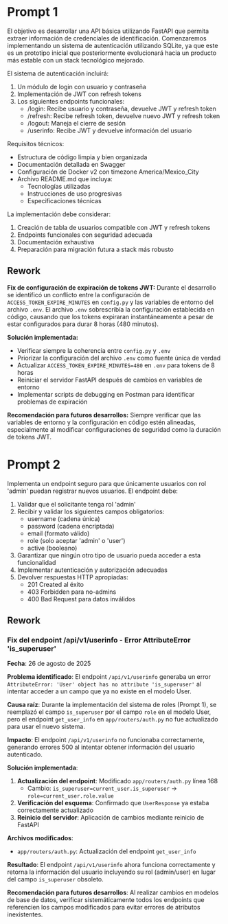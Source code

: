# Prompt 1
El objetivo es desarrollar una API básica utilizando FastAPI que permita extraer información de credenciales de identificación. Comenzaremos implementando un sistema de autenticación utilizando SQLite, ya que este es un prototipo inicial que posteriormente evolucionará hacia un producto más estable con un stack tecnológico mejorado.

El sistema de autenticación incluirá:
1. Un módulo de login con usuario y contraseña
2. Implementación de JWT con refresh tokens
3. Los siguientes endpoints funcionales:
   - /login: Recibe usuario y contraseña, devuelve JWT y refresh token
   - /refresh: Recibe refresh token, devuelve nuevo JWT y refresh token
   - /logout: Maneja el cierre de sesión
   - /userinfo: Recibe JWT y devuelve información del usuario

Requisitos técnicos:
- Estructura de código limpia y bien organizada
- Documentación detallada en Swagger
- Configuración de Docker v2 con timezone America/Mexico_City
- Archivo README.md que incluya:
  - Tecnologías utilizadas
  - Instrucciones de uso progresivas
  - Especificaciones técnicas

La implementación debe considerar:
1. Creación de tabla de usuarios compatible con JWT y refresh tokens
2. Endpoints funcionales con seguridad adecuada
3. Documentación exhaustiva
4. Preparación para migración futura a stack más robusto

## Rework
**Fix de configuración de expiración de tokens JWT:**
Durante el desarrollo se identificó un conflicto entre la configuración de `ACCESS_TOKEN_EXPIRE_MINUTES` en `config.py` y las variables de entorno del archivo `.env`. El archivo `.env` sobrescribía la configuración establecida en código, causando que los tokens expiraran instantáneamente a pesar de estar configurados para durar 8 horas (480 minutos).

**Solución implementada:**
- Verificar siempre la coherencia entre `config.py` y `.env`
- Priorizar la configuración del archivo `.env` como fuente única de verdad
- Actualizar `ACCESS_TOKEN_EXPIRE_MINUTES=480` en `.env` para tokens de 8 horas
- Reiniciar el servidor FastAPI después de cambios en variables de entorno
- Implementar scripts de debugging en Postman para identificar problemas de expiración

**Recomendación para futuros desarrollos:**
Siempre verificar que las variables de entorno y la configuración en código estén alineadas, especialmente al modificar configuraciones de seguridad como la duración de tokens JWT.

# Prompt 2

Implementa un endpoint seguro para que únicamente usuarios con rol 'admin' puedan registrar nuevos usuarios. El endpoint debe: 

1. Validar que el solicitante tenga rol 'admin'
2. Recibir y validar los siguientes campos obligatorios:
   - username (cadena única)
   - password (cadena encriptada)
   - email (formato válido)
   - role (solo aceptar 'admin' o 'user')
   - active (booleano)
3. Garantizar que ningún otro tipo de usuario pueda acceder a esta funcionalidad
4. Implementar autenticación y autorización adecuadas
5. Devolver respuestas HTTP apropiadas:
   - 201 Created al éxito
   - 403 Forbidden para no-admins
   - 400 Bad Request para datos inválidos

## Rework

### Fix del endpoint /api/v1/userinfo - Error AttributeError 'is_superuser'

**Fecha**: 26 de agosto de 2025

**Problema identificado**: 
El endpoint `/api/v1/userinfo` generaba un error `AttributeError: 'User' object has no attribute 'is_superuser'` al intentar acceder a un campo que ya no existe en el modelo User.

**Causa raíz**: 
Durante la implementación del sistema de roles (Prompt 1), se reemplazó el campo `is_superuser` por el campo `role` en el modelo User, pero el endpoint `get_user_info` en `app/routers/auth.py` no fue actualizado para usar el nuevo sistema.

**Impacto**: 
El endpoint `/api/v1/userinfo` no funcionaba correctamente, generando errores 500 al intentar obtener información del usuario autenticado.

**Solución implementada**:
1. **Actualización del endpoint**: Modificado `app/routers/auth.py` línea 168
   - Cambio: `is_superuser=current_user.is_superuser` → `role=current_user.role.value`
2. **Verificación del esquema**: Confirmado que `UserResponse` ya estaba correctamente actualizado
3. **Reinicio del servidor**: Aplicación de cambios mediante reinicio de FastAPI

**Archivos modificados**:
- `app/routers/auth.py`: Actualización del endpoint `get_user_info`

**Resultado**: 
El endpoint `/api/v1/userinfo` ahora funciona correctamente y retorna la información del usuario incluyendo su rol (admin/user) en lugar del campo `is_superuser` obsoleto.

**Recomendación para futuros desarrollos**: 
Al realizar cambios en modelos de base de datos, verificar sistemáticamente todos los endpoints que referencien los campos modificados para evitar errores de atributos inexistentes.